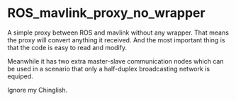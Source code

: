 # ROS_mavlink_proxy_no_wrapper
A simple proxy between ROS and mavlink without any wrapper. That means the proxy will convert anything it received. 
And the most important thing is that the code is easy to read and modify.

Meanwhile it has two extra master-slave communication nodes which can be used in a scenario that only a half-duplex broadcasting network is equiped.

Ignore my Chinglish.

